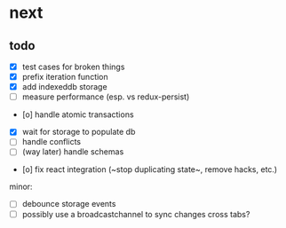 # next

## todo

- [x] test cases for broken things
- [x] prefix iteration function
- [x] add indexeddb storage
- [ ] measure performance (esp. vs redux-persist)
- [o] handle atomic transactions
- [x] wait for storage to populate db
- [ ] handle conflicts
- [ ] \(way later) handle schemas
- [o] fix react integration (~stop duplicating state~, remove hacks, etc.)

minor:

- [ ] debounce storage events
- [ ] possibly use a broadcastchannel to sync changes cross tabs?
